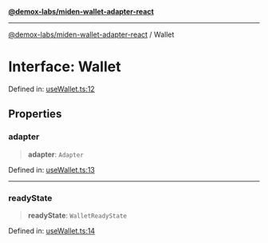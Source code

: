 [**@demox-labs/miden-wallet-adapter-react**](../README.md)

***

[@demox-labs/miden-wallet-adapter-react](../globals.md) / Wallet

# Interface: Wallet

Defined in: [useWallet.ts:12](https://github.com/demox-labs/miden-wallet-adapter/blob/936af832afefbf69ccca2be9df2bcc84be315019/packages/core/react/useWallet.ts#L12)

## Properties

### adapter

> **adapter**: `Adapter`

Defined in: [useWallet.ts:13](https://github.com/demox-labs/miden-wallet-adapter/blob/936af832afefbf69ccca2be9df2bcc84be315019/packages/core/react/useWallet.ts#L13)

***

### readyState

> **readyState**: `WalletReadyState`

Defined in: [useWallet.ts:14](https://github.com/demox-labs/miden-wallet-adapter/blob/936af832afefbf69ccca2be9df2bcc84be315019/packages/core/react/useWallet.ts#L14)
